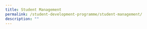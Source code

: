 ```yaml
---
title: Student Management
permalink: /student-development-programme/student-management/
description: ""
---
```

